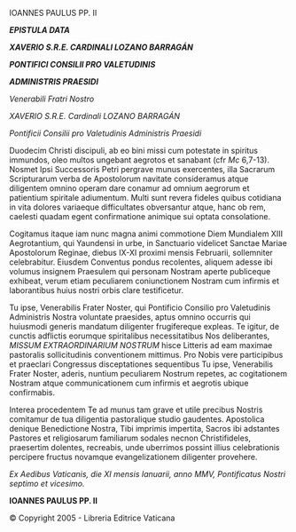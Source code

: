 IOANNES PAULUS PP. II

***EPISTULA DATA***

***XAVERIO S.R.E. CARDINALI LOZANO BARRAGÁN***

***PONTIFICI CONSILII PRO VALETUDINIS***

***ADMINISTRIS PRAESIDI***

*Venerabili Fratri Nostro*

*XAVERIO S.R.E. Cardinali LOZANO BARRAGÁN*

*Pontificii Consilii pro Valetudinis Administris Praesidi*

Duodecim Christi discipuli, ab eo bini missi cum potestate in spiritus immundos, oleo multos ungebant aegrotos et sanabant (cfr *Mc* 6,7-13). Nosmet Ipsi Successoris Petri pergrave munus exercentes, illa Sacrarum Scripturarum verba de Apostolorum navitate consideramus atque diligentem omnino operam dare conamur ad omnium aegrorum et patientium spiritale adiumentum. Multi sunt revera fideles quibus cotidiana in vita dolores variaeque difficultates obversantur atque, hanc ob rem, caelesti quadam egent confirmatione animique sui optata consolatione.

Cogitamus itaque iam nunc magna animi commotione Diem Mundialem XIII Aegrotantium, qui Yaundensi in urbe, in Sanctuario videlicet Sanctae Mariae Apostolorum Reginae, diebus IX-XI proximi mensis Februarii, sollemniter celebrabitur. Eiusdem Conventus pondus recolentes, aliquem adesse ibi volumus insignem Praesulem qui personam Nostram aperte publiceque exhibeat, verum etiam peculiarem coniunctionem Nostram cum infirmis et laborantibus huius nostri orbis clare testificetur.

Tu ipse, Venerabilis Frater Noster, qui Pontificio Consilio pro Valetudinis Administris Nostra voluntate praesides, aptus omnino occurris qui huiusmodi generis mandatum diligenter frugifereque expleas. Te igitur, de cunctis adflictis eorumque spiritalibus necessitatibus Nos deliberantes, *MISSUM EXTRAORDINARIUM NOSTRUM* hisce Litteris ad eam maximae pastoralis sollicitudinis conventionem mittimus. Pro Nobis vere participibus et praeclari Congressus disceptationes sequentibus Tu ipse, Venerabilis Frater Noster, aderis, nuntium peculiarem Nostrum repetes, ac cogitationem Nostram atque communicationem cum infirmis et aegrotis ubique confirmabis.

Interea procedentem Te ad munus tam grave et utile precibus Nostris comitamur de tua diligentia pastoralique studio gaudentes. Apostolica denique Benedictione Nostra, Tibi imprimis impertita, Sacros ibi adstantes Pastores et religiosarum familiarum sodales necnon Christifideles, praesertim dolentes, recreabis, unde uberrimos possint illius celebrationis percipere fructus novamque evangelizationem diligenter provehere.

*Ex Aedibus Vaticanis, die XI mensis Ianuarii, anno MMV, Pontificatus Nostri septimo et vicesimo.*

**IOANNES PAULUS PP. II**

© Copyright 2005 - Libreria Editrice Vaticana